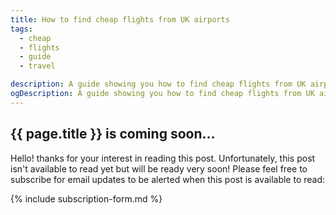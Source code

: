 ```yaml
---
title: How to find cheap flights from UK airports
tags:
  - cheap
  - flights
  - guide
  - travel

description: A guide showing you how to find cheap flights from UK airports.
ogDescription: A guide showing you how to find cheap flights from UK airports.
---
```


## {{ page.title }} is coming soon...

<!--more-->

Hello! thanks for your interest in reading this post. Unfortunately, this post isn't available to read yet but will be ready very soon! 
Please feel free to subscribe for email updates to be alerted when this post is available to read:

{% include subscription-form.md %}